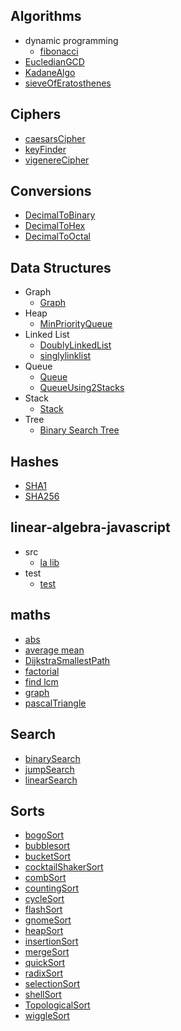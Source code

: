 
## Algorithms
  * dynamic programming
    * [fibonacci](https://github.com/TheAlgorithms/Javascript/blob/master/Algorithms/dynamic_programming/fibonacci.js)
  * [EucledianGCD](https://github.com/TheAlgorithms/Javascript/blob/master/Algorithms/EucledianGCD.js)
  * [KadaneAlgo](https://github.com/TheAlgorithms/Javascript/blob/master/Algorithms/KadaneAlgo.js)
  * [sieveOfEratosthenes](https://github.com/TheAlgorithms/Javascript/blob/master/Algorithms/sieveOfEratosthenes.js)

## Ciphers
  * [caesarsCipher](https://github.com/TheAlgorithms/Javascript/blob/master/Ciphers/caesarsCipher.js)
  * [keyFinder](https://github.com/TheAlgorithms/Javascript/blob/master/Ciphers/keyFinder.js)
  * [vigenereCipher](https://github.com/TheAlgorithms/Javascript/blob/master/Ciphers/vigenereCipher.js)

## Conversions
  * [DecimalToBinary](https://github.com/TheAlgorithms/Javascript/blob/master/Conversions/DecimalToBinary.js)
  * [DecimalToHex](https://github.com/TheAlgorithms/Javascript/blob/master/Conversions/DecimalToHex.js)
  * [DecimalToOctal](https://github.com/TheAlgorithms/Javascript/blob/master/Conversions/DecimalToOctal.js)

## Data Structures
  * Graph
    * [Graph](https://github.com/TheAlgorithms/Javascript/blob/master/Data%20Structures/Graph/Graph.js)
  * Heap
    * [MinPriorityQueue](https://github.com/TheAlgorithms/Javascript/blob/master/Data%20Structures/Heap/MinPriorityQueue.js)
  * Linked List
    * [DoublyLinkedList](https://github.com/TheAlgorithms/Javascript/blob/master/Data%20Structures/Linked%20List/DoublyLinkedList.js)
    * [singlylinklist](https://github.com/TheAlgorithms/Javascript/blob/master/Data%20Structures/Linked%20List/singlylinklist.js)
  * Queue
    * [Queue](https://github.com/TheAlgorithms/Javascript/blob/master/Data%20Structures/Queue/Queue.js)
    * [QueueUsing2Stacks](https://github.com/TheAlgorithms/Javascript/blob/master/Data%20Structures/Queue/QueueUsing2Stacks.js)
  * Stack
    * [Stack](https://github.com/TheAlgorithms/Javascript/blob/master/Data%20Structures/Stack/Stack.js)
  * Tree
    * [Binary Search Tree](https://github.com/TheAlgorithms/Javascript/blob/master/Data%20Structures/Tree/Binary%20Search%20Tree.js)

## Hashes
  * [SHA1](https://github.com/TheAlgorithms/Javascript/blob/master/Hashes/SHA1.js)
  * [SHA256](https://github.com/TheAlgorithms/Javascript/blob/master/Hashes/SHA256.js)

## linear-algebra-javascript
  * src
    * [la lib](https://github.com/TheAlgorithms/Javascript/blob/master/linear-algebra-javascript/src/la_lib.js)
  * test
    * [test](https://github.com/TheAlgorithms/Javascript/blob/master/linear-algebra-javascript/test/test.js)

## maths
  * [abs](https://github.com/TheAlgorithms/Javascript/blob/master/maths/abs.js)
  * [average mean](https://github.com/TheAlgorithms/Javascript/blob/master/maths/average_mean.js)
  * [DijkstraSmallestPath](https://github.com/TheAlgorithms/Javascript/blob/master/maths/DijkstraSmallestPath.js)
  * [factorial](https://github.com/TheAlgorithms/Javascript/blob/master/maths/factorial.js)
  * [find lcm](https://github.com/TheAlgorithms/Javascript/blob/master/maths/find_lcm.js)
  * [graph](https://github.com/TheAlgorithms/Javascript/blob/master/maths/graph.js)
  * [pascalTriangle](https://github.com/TheAlgorithms/Javascript/blob/master/maths/pascalTriangle.js)

## Search
  * [binarySearch](https://github.com/TheAlgorithms/Javascript/blob/master/Search/binarySearch.js)
  * [jumpSearch](https://github.com/TheAlgorithms/Javascript/blob/master/Search/jumpSearch.js)
  * [linearSearch](https://github.com/TheAlgorithms/Javascript/blob/master/Search/linearSearch.js)

## Sorts
  * [bogoSort](https://github.com/TheAlgorithms/Javascript/blob/master/Sorts/bogoSort.js)
  * [bubblesort](https://github.com/TheAlgorithms/Javascript/blob/master/Sorts/bubblesort.js)
  * [bucketSort](https://github.com/TheAlgorithms/Javascript/blob/master/Sorts/bucketSort.js)
  * [cocktailShakerSort](https://github.com/TheAlgorithms/Javascript/blob/master/Sorts/cocktailShakerSort.js)
  * [combSort](https://github.com/TheAlgorithms/Javascript/blob/master/Sorts/combSort.js)
  * [countingSort](https://github.com/TheAlgorithms/Javascript/blob/master/Sorts/countingSort.js)
  * [cycleSort](https://github.com/TheAlgorithms/Javascript/blob/master/Sorts/cycleSort.js)
  * [flashSort](https://github.com/TheAlgorithms/Javascript/blob/master/Sorts/flashSort.js)
  * [gnomeSort](https://github.com/TheAlgorithms/Javascript/blob/master/Sorts/gnomeSort.js)
  * [heapSort](https://github.com/TheAlgorithms/Javascript/blob/master/Sorts/heapSort.js)
  * [insertionSort](https://github.com/TheAlgorithms/Javascript/blob/master/Sorts/insertionSort.js)
  * [mergeSort](https://github.com/TheAlgorithms/Javascript/blob/master/Sorts/mergeSort.js)
  * [quickSort](https://github.com/TheAlgorithms/Javascript/blob/master/Sorts/quickSort.js)
  * [radixSort](https://github.com/TheAlgorithms/Javascript/blob/master/Sorts/radixSort.js)
  * [selectionSort](https://github.com/TheAlgorithms/Javascript/blob/master/Sorts/selectionSort.js)
  * [shellSort](https://github.com/TheAlgorithms/Javascript/blob/master/Sorts/shellSort.js)
  * [TopologicalSort](https://github.com/TheAlgorithms/Javascript/blob/master/Sorts/TopologicalSort.js)
  * [wiggleSort](https://github.com/TheAlgorithms/Javascript/blob/master/Sorts/wiggleSort.js)
